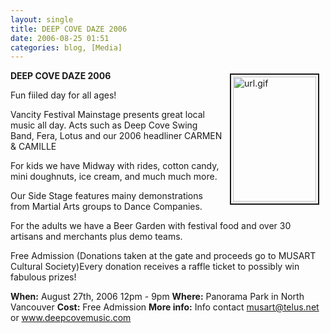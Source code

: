 ```yaml
---
layout: single
title: DEEP COVE DAZE 2006
date: 2006-08-25 01:51
categories: blog, [Media]
---
```

<a href="/public/uploads/2006/url.gif" rel="lightbox"><img src="/public/uploads/2006/.thumbs/.url.gif" alt="url.gif" title="url.gif" style="margin: 5px 10px; padding: 3px" align="right" border="2" height="200" width="133" /></a>

<strong>DEEP COVE DAZE 2006</strong>

Fun fiiled day for all ages!

Vancity Festival Mainstage presents great local music all day. Acts such as Deep Cove Swing Band, Fera, Lotus and our 2006 headliner CARMEN &amp; CAMILLE

For kids we have Midway with rides, cotton candy, mini doughnuts, ice cream, and much much more.

Our Side Stage features mainy demonstrations from Martial Arts groups to Dance Companies.

For the adults we have a Beer Garden with festival food and over 30 artisans and merchants plus demo teams.

Free Admission (Donations taken at the gate and proceeds go to MUSART Cultural Society)Every donation receives a raffle ticket to possibly win fabulous prizes!

<strong>When:</strong> August 27th, 2006 12pm - 9pm
<strong>Where:</strong> Panorama Park in North Vancouver
<strong>Cost:</strong> Free Admission
<strong>More info:</strong> Info contact musart@telus.net or <a href="http://www.deepcovemusic.com">www.deepcovemusic.com</a>
